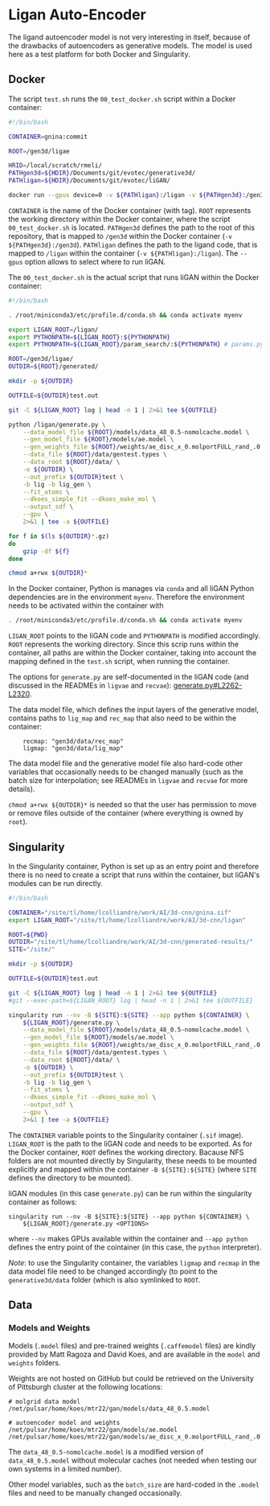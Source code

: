 # Ligan Auto-Encoder

The ligand autoencoder model is not very interesting in itself, because of the drawbacks of autoencoders as generative models. The model is used here as a test platform for both Docker and Singularity.

## Docker

The script `test.sh` runs the `00_test_docker.sh` script within a Docker container:
```bash
#!/bin/bash

CONTAINER=gnina:commit

ROOT=/gen3d/ligae

HRID=/local/scratch/rmeli/
PATHgen3d=${HDIR}/Documents/git/evotec/generative3d/
PATHligan=${HDIR}/Documents/git/evotec/liGAN/

docker run --gpus device=0 -v ${PATHligan}:/ligan -v ${PATHgen3d}:/gen3d ${CONTAINER} ${ROOT}/00_test_docker.sh

```

`CONTAINER` is the name of the Docker container (with tag). `ROOT` represents the working directory within the Docker container, where the script `00_test_docker.sh` is located. `PATHgen3d` defines the path to the root of this repository, that is mapped to `/gen3d` within the Docker container (`-v ${PATHgen3d}:/gen3d`). `PATHligan` defines the path to the ligand code, that is mapped to `/ligan` within the container (`-v ${PATHligan}:/ligan`). The `--gpus` option allows to select where to run liGAN.

The `00_test_docker.sh` is the actual script that runs liGAN within the Docker container:
```bash
#!/bin/bash

. /root/miniconda3/etc/profile.d/conda.sh && conda activate myenv

export LIGAN_ROOT=/ligan/
export PYTHONPATH=${LIGAN_ROOT}:${PYTHONPATH}
export PYTHONPATH=${LIGAN_ROOT}/param_search/:${PYTHONPATH} # params.py

ROOT=/gen3d/ligae/
OUTDIR=${ROOT}/generated/

mkdir -p ${OUTDIR}

OUTFILE=${OUTDIR}test.out

git -C ${LIGAN_ROOT} log | head -n 1 | 2>&1 tee ${OUTFILE}

python /ligan/generate.py \
    --data_model_file ${ROOT}/models/data_48_0.5-nomolcache.model \
    --gen_model_file ${ROOT}/models/ae.model \
    --gen_weights_file ${ROOT}/weights/ae_disc_x_0.molportFULL_rand_.0.0_gen_iter_100000.caffemodel \
    --data_file ${ROOT}/data/gentest.types \
    --data_root ${ROOT}/data/ \
    -o ${OUTDIR} \
    --out_prefix ${OUTDIR}test \
    -b lig -b lig_gen \
    --fit_atoms \
    --dkoes_simple_fit --dkoes_make_mol \
    --output_sdf \
    --gpu \
    2>&1 | tee -a ${OUTFILE}

for f in $(ls ${OUTDIR}*.gz)
do
    gzip -df ${f}
done

chmod a+rwx ${OUTDIR}*

```

In the Docker container, Python is manages via `conda` and all liGAN Python dependencies are in the environment `myenv`. Therefore the environment needs to be activated within the container with
```bash
. /root/miniconda3/etc/profile.d/conda.sh && conda activate myenv
```

`LIGAN_ROOT` points to the liGAN code and `PYTHONPATH` is modified accordingly. `ROOT` represents the working directory. Since this scrip runs within the container, all paths are within the Docker container, taking into account the mapping defined in the `test.sh` script, when running the container.

The options for `generate.py` are self-documented in the liGAN code (and discussed in the READMEs in `ligvae` and `recvae`): [generate.py#L2262-L2320](https://github.com/mattragoza/liGAN/blob/6f1d99702023c0a887daebdf4be5b40ad0875e07/generate.py#L2262-L2320).

The data model file, which defines the input layers of the generative model, contains paths to `lig_map` and `rec_map` that also need to be within the container:
```
    recmap: "gen3d/data/rec_map"
    ligmap: "gen3d/data/lig_map"
```

The data model file and the generative model file also hard-code other variables that occasionally needs to be changed manually (such as the batch size for interpolation; see READMEs in `ligvae` and `recvae` for more details).

`chmod a+rwx ${OUTDIR}*` is needed so that the user has permission to move or remove files outside of the container (where everything is owned by `root`).

## Singularity

In the Singularity container, Python is set up as an entry point and therefore there is no need to create a script that runs within the container, but liGAN's modules can be run directly.

```bash
#!/bin/bash

CONTAINER="/site/tl/home/lcolliandre/work/AI/3d-cnn/gnina.sif"
export LIGAN_ROOT="/site/tl/home/lcolliandre/work/AI/3d-cnn/ligan"

ROOT=${PWD}
OUTDIR="/site/tl/home/lcolliandre/work/AI/3d-cnn/generated-results/"
SITE="/site/"

mkdir -p ${OUTDIR}

OUTFILE=${OUTDIR}test.out

git -C ${LIGAN_ROOT} log | head -n 1 | 2>&1 tee ${OUTFILE}
#git --exec-path=${LIGAN_ROOT} log | head -n 1 | 2>&1 tee ${OUTFILE}

singularity run --nv -B ${SITE}:${SITE} --app python ${CONTAINER} \
    ${LIGAN_ROOT}/generate.py \
    --data_model_file ${ROOT}/models/data_48_0.5-nomolcache.model \
    --gen_model_file ${ROOT}/models/ae.model \
    --gen_weights_file ${ROOT}/weights/ae_disc_x_0.molportFULL_rand_.0.0_gen_iter_100000.caffemodel \
    --data_file ${ROOT}/data/gentest.types \
    --data_root ${ROOT}/data/ \
    -o ${OUTDIR} \
    --out_prefix ${OUTDIR}test \
    -b lig -b lig_gen \
    --fit_atoms \
    --dkoes_simple_fit --dkoes_make_mol \
    --output_sdf \
    --gpu \
    2>&1 | tee -a ${OUTFILE}
```

The `CONTAINER` variable points to the Singularity container (`.sif` image). `LIGAN_ROOT` is the path to the liGAN code and needs to be exported. As for the Docker container, `ROOT` defines the working directory. Bacause NFS folders are not mounted directly by Singularity, these needs to be mounted explicitly and mapped within the container `-B ${SITE}:${SITE}` (where `SITE`  defines the directory to be mounted).

liGAN modules (in this case `generate.py`) can be run within the singularity container as follows:
```
singularity run --nv -B ${SITE}:${SITE} --app python ${CONTAINER} \
    ${LIGAN_ROOT}/generate.py <OPTIONS>
```
where `--nv` makes GPUs available within the container and `--app python` defines the entry point of the cointainer (in this case, the `python` interpreter).

_Note_: to use the Singularity container, the variables `ligmap` and `recmap` in the data model file need to be changed accordingly (to point to the `generative3d/data` folder (which is also symlinked to `ROOT`.

## Data

### Models and Weights

Models (`.model` files) and pre-trained weights (`.caffemodel` files) are kindly provided by Matt Ragoza and David Koes, and are available in the `model` and `weights` folders.

Weights are not hosted on GitHub but could be retrieved on the University of Pittsburgh cluster at the following locations:
```text
# molgrid data model
/net/pulsar/home/koes/mtr22/gan/models/data_48_0.5.model

# autoencoder model and weights
/net/pulsar/home/koes/mtr22/gan/models/ae.model
/net/pulsar/home/koes/mtr22/gan/models/ae_disc_x_0.molportFULL_rand_.0.0_gen_iter_100000.caffemodel
```

The `data_48_0.5-nomolcache.model` is a modified version of `data_48_0.5.model` without molecular caches (not needed when testing our own systems in a limited number).

Other model variables, such as the `batch_size` are hard-coded in the `.model` files and need to be manually changed occasionally.

